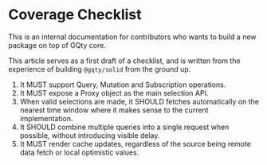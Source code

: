 # Coverage Checklist

This is an internal documentation for contributors who wants to build a new
package on top of GQty core.

This article serves as a first draft of a checklist, and is written from the
experience of building `@gqty/solid` from the ground up.

1. It MUST support Query, Mutation and Subscription operations.
2. It MUST expose a Proxy object as the main selection API.
3. When valid selections are made, it SHOULD fetches automatically on the
   nearest time window where it makes sense to the current implementation.
4. It SHOULD combine multiple queries into a single request when possible,
   without introducing visible delay.
5. It MUST render cache updates, regardless of the source being remote data
   fetch or local optimistic values.
